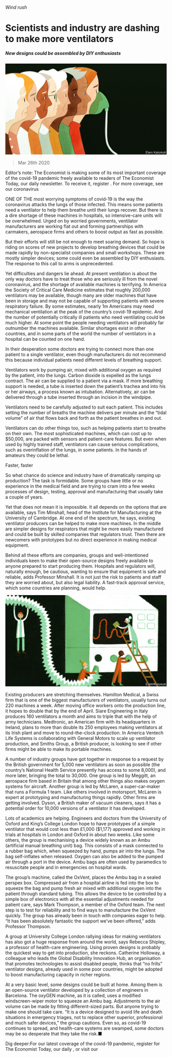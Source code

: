 ###### Wind rush

# Scientists and industry are dashing to make more ventilators 

##### New designs could be assembled by DIY enthusiasts 

![image](images/20200328_IRD002_1.jpg) 

> Mar 26th 2020 

Editor’s note: The Economist is making some of its most important coverage of the covid-19 pandemic freely available to readers of The Economist Today, our daily newsletter. To receive it, register . For more coverage, see our coronavirus 

ONE OF THE most worrying symptoms of covid-19 is the way the coronavirus attacks the lungs of those infected. This means some patients need a ventilator to help them breathe until their lungs recover. But there is a dire shortage of these machines in hospitals, so intensive-care units will be overwhelmed. Urged on by worried governments, ventilator manufacturers are working flat out and forming partnerships with carmakers, aerospace firms and others to boost output as fast as possible.

But their efforts will still be not enough to meet soaring demand. So hope is riding on scores of new projects to develop breathing devices that could be made rapidly by non-specialist companies and small workshops. These are mostly simpler devices; some could even be assembled by DIY enthusiasts. The response to this call to arms is unprecedented.


Yet difficulties and dangers lie ahead. At present ventilation is about the only way doctors have to treat those who are seriously ill from the novel coronavirus, and the shortage of available machines is terrifying. In America the Society of Critical Care Medicine estimates that roughly 200,000 ventilators may be available, though many are older machines that have been in storage and may not be capable of supporting patients with severe respiratory failure. By some estimates, nearly 1m Americans may need mechanical ventilation at the peak of the country’s covid-19 epidemic. And the number of potentially critically ill patients who need ventilating could be much higher. At some point the people needing ventilators will probably far outnumber the machines available. Similar shortages exist in other countries, and in some parts of the world the number of ventilators in a hospital can be counted on one hand.

In their desperation some doctors are trying to connect more than one patient to a single ventilator, even though manufacturers do not recommend this because individual patients need different levels of breathing support.

Ventilators work by pumping air, mixed with additional oxygen as required by the patient, into the lungs. Carbon dioxide is expelled as the lungs contract. The air can be supplied to a patient via a mask. If more breathing support is needed, a tube is inserted down the patient’s trachea and into his or her airways, a process known as intubation. Alternatively, air can be delivered through a tube inserted through an incision in the windpipe.

Ventilators need to be carefully adjusted to suit each patient. This includes setting the number of breaths the machine delivers per minute and the “tidal volume” of air that flows back and forth as the patient breathes in and out.

Ventilators can do other things too, such as helping patients start to breathe on their own. The most sophisticated machines, which can cost up to $50,000, are packed with sensors and patient-care features. But even when used by highly trained staff, ventilators can cause serious complications, such as overinflation of the lungs, in some patients. In the hands of amateurs they could be lethal.

Faster, faster

So what chance do science and industry have of dramatically ramping up production? The task is formidable. Some groups have little or no experience in the medical field and are trying to cram into a few weeks processes of design, testing, approval and manufacturing that usually take a couple of years.

Yet that does not mean it is impossible. It all depends on the options that are available, says Tim Minshall, head of the Institute for Manufacturing at the University of Cambridge. At one end of the spectrum, he says, existing ventilator producers can be helped to make more machines. In the middle are simpler designs for respirators that might be more easily manufactured and could be built by skilled companies that regulators trust. Then there are newcomers with prototypes but no direct experience in making medical equipment.

Behind all these efforts are companies, groups and well-intentioned individuals keen to make their open-source designs freely available to anyone prepared to start producing them. Hospitals and regulators will, naturally enough, be cautious, wanting to ensure that equipment is safe and reliable, adds Professor Minshall. It is not just the risk to patients and staff they are worried about, but also legal liability. A fast-track approval service, which some countries are planning, would help.

![image](images/20200328_IRD003_1.jpg) 


Existing producers are stretching themselves. Hamilton Medical, a Swiss firm that is one of the biggest manufacturers of ventilators, usually turns out 220 machines a week. After moving office workers onto the production line, it hopes to double that by the end of April. Siare Engineering in Italy produces 160 ventilators a month and aims to triple that with the help of army technicians. Medtronic, an American firm with its headquarters in Ireland, plans to more than double its 250 employees making ventilators at its Irish plant and move to round-the-clock production. In America Ventech Life Systems is collaborating with General Motors to scale up ventilator production, and Smiths Group, a British producer, is looking to see if other firms might be able to make its portable machines.

A number of industry groups have got together in response to a request by the British government for 5,000 new ventilators as soon as possible (the country’s National Health Service presently has access to some 8,000), and more later, bringing the total to 30,000. One group is led by Meggitt, an aerospace firm based in Britain that among other things also makes oxygen systems for aircraft. Another group is led by McLaren, a super-car-maker that runs a Formula 1 team. Like others involved in motorsport, McLaren is expert at prototyping and manufacturing things rapidly. Other firms are getting involved. Dyson, a British maker of vacuum cleaners, says it has a potential order for 10,000 versions of a ventilator it has developed.

Lots of academics are helping. Engineers and doctors from the University of Oxford and King’s College London hope to have prototypes of a simple ventilator that would cost less than £1,000 ($1,177) approved and working in trials at hospitals in London and Oxford in about two weeks. Like some others, the group is mechanising a device widely known as an Ambu (artificial manual breathing unit) bag. This consists of a mask connected to a rubber bag which, when squeezed by hand, pumps air into the lungs. The bag self-inflates when released. Oxygen can also be added to the pumped air through a port in the device. Ambu bags are often used by paramedics to resuscitate people and in emergencies on hospital wards.

The group’s machine, called the OxVent, places the Ambu bag in a sealed perspex box. Compressed air from a hospital airline is fed into the box to squeeze the bag and pump fresh air mixed with additional oxygen into the patient through standard tubing. This allows the device to be controlled by a simple box of electronics with all the essential adjustments needed for patient care, says Mark Thompson, a member of the Oxford team. The next step is to test for reliability and to find ways to manufacture the OxVent quickly. The group has already been in touch with companies eager to help. “It has been absolutely fantastic the support we’ve been offered,” adds Professor Thompson.

A group at University College London rallying ideas for making ventilators has also got a huge response from around the world, says Rebecca Shipley, a professor of health-care engineering. Using proven designs is probably the quickest way to get into production, she reckons. Catherine Holloway, a colleague who leads the Global Disability Innovation Hub, an organisation that promotes technologies to assist disabled people, thinks that “no frills” ventilator designs, already used in some poor countries, might be adopted to boost manufacturing capacity in richer regions.

At a very basic level, some designs could be built at home. Among them is an open-source ventilator developed by a collection of engineers in Barcelona. The oxyGEN machine, as it is called, uses a modified windscreen-wiper motor to squeeze an Ambu bag. Adjustments to the air volume can be made by fitting different-sized parts. But anyone trying to make one should take care. “It is a device designed to avoid life and death situations in emergency triages, not to replace other superior, professional and much safer devices,” the group cautions. Even so, as covid-19 continues to spread, and health-care systems are swamped, some doctors may be so desperate that they take the risk.■

Dig deeper:For our latest coverage of the covid-19 pandemic, register for The Economist Today, our daily , or visit our 

